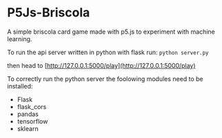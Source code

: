 # P5Js-Briscola
A simple briscola card game made with p5.js to experiment with machine learning.

To run the api server written in python with flask run:
```python server.py```

then head to [http://127.0.0.1:5000/play](http://127.0.0.1:5000/play)

To correctly run the python server the foolowing modules need to be installed:
* Flask
* flask_cors
* pandas
* tensorflow
* sklearn

